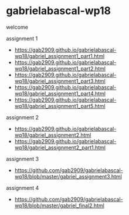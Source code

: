 # gabrielabascal-wp18

welcome

assignment 1
* https://gab2909.github.io/gabrielabascal-wp18/gabriel_assignment1_part1.html
* https://gab2909.github.io/gabrielabascal-wp18/gabriel_assignment1_part2.html
* https://gab2909.github.io/gabrielabascal-wp18/gabriel_assignment1_part3.html
* https://gab2909.github.io/gabrielabascal-wp18/gabriel_assignment1_part4.html
* https://gab2909.github.io/gabrielabascal-wp18/gabriel_assignment1_part5.html

assignment 2
* https://gab2909.github.io/gabrielabascal-wp18/gabriel_assignment2.html
* https://gab2909.github.io/gabrielabascal-wp18/gabriel_assignment2_part1.html

assignment 3
* https://github.com/gab2909/gabrielabascal-wp18/blob/master/gabriel_assignment3.html

assignment 4
* https://github.com/gab2909/gabrielabascal-wp18/blob/master/gabriel_final2.html
